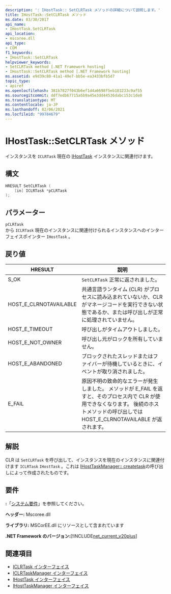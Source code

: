 ```yaml
---
description: ': IHostTask:: SetCLRTask メソッドの詳細について説明します。'
title: IHostTask::SetCLRTask メソッド
ms.date: 03/30/2017
api_name:
- IHostTask.SetCLRTask
api_location:
- mscoree.dll
api_type:
- COM
f1_keywords:
- IHostTask::SetCLRTask
helpviewer_keywords:
- SetCLRTask method [.NET Framework hosting]
- IHostTask::SetCLRTask method [.NET Framework hosting]
ms.assetid: e9d39c80-41a1-49e7-bb5e-ea3433bfb5d7
topic_type:
- apiref
ms.openlocfilehash: 381b7827f043b6ef1d4a6698f5eb103233c9af55
ms.sourcegitcommit: ddf7edb67715a5b9a45e3dd44536dabc153c1de0
ms.translationtype: MT
ms.contentlocale: ja-JP
ms.lasthandoff: 02/06/2021
ms.locfileid: "99784679"
---
```

# <a name="ihosttasksetclrtask-method"></a>IHostTask::SetCLRTask メソッド

インスタンスを `ICLRTask` 現在の [IHostTask](ihosttask-interface.md) インスタンスに関連付けます。  
  
## <a name="syntax"></a>構文  
  
```cpp  
HRESULT SetCLRTask (  
    [in] ICLRTask *pCLRTask  
);  
```  
  
## <a name="parameters"></a>パラメーター  

 `pCLRTask`  
 から `ICLRTask` 現在のインスタンスに関連付けられるインスタンスへのインターフェイスポインター `IHostTask` 。  
  
## <a name="return-value"></a>戻り値  
  
|HRESULT|説明|  
|-------------|-----------------|  
|S_OK|`SetCLRTask` 正常に返されました。|  
|HOST_E_CLRNOTAVAILABLE|共通言語ランタイム (CLR) がプロセスに読み込まれていないか、CLR がマネージコードを実行できない状態であるか、または呼び出しが正常に処理されていません。|  
|HOST_E_TIMEOUT|呼び出しがタイムアウトしました。|  
|HOST_E_NOT_OWNER|呼び出し元がロックを所有していません。|  
|HOST_E_ABANDONED|ブロックされたスレッドまたはファイバーが待機しているときに、イベントが取り消されました。|  
|E_FAIL|原因不明の致命的なエラーが発生しました。 メソッドが E_FAIL を返すと、そのプロセス内で CLR が使用できなくなります。 後続のホストメソッドの呼び出しでは HOST_E_CLRNOTAVAILABLE が返されます。|  
  
## <a name="remarks"></a>解説  

 CLR は `SetCLRTask` を呼び出して、インスタンスを現在のインスタンスに関連付けます `ICLRTask` `IHostTask` 。これは [IHostTaskManager:: createtask](ihosttaskmanager-createtask-method.md)の呼び出しによって作成されたものです。  
  
## <a name="requirements"></a>要件  

 **:**「[システム要件](../../get-started/system-requirements.md)」を参照してください。  
  
 **ヘッダー:** Mscoree.dll  
  
 **ライブラリ:** MSCorEE.dll にリソースとして含まれています  
  
 **.NET Framework のバージョン:**[!INCLUDE[net_current_v20plus](../../../../includes/net-current-v20plus-md.md)]  
  
## <a name="see-also"></a>関連項目

- [ICLRTask インターフェイス](iclrtask-interface.md)
- [ICLRTaskManager インターフェイス](iclrtaskmanager-interface.md)
- [IHostTask インターフェイス](ihosttask-interface.md)
- [IHostTaskManager インターフェイス](ihosttaskmanager-interface.md)

